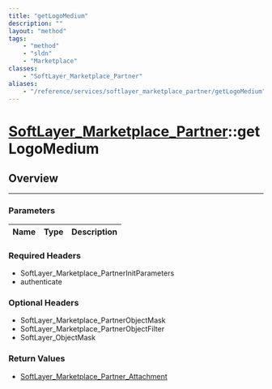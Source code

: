 ```yaml
---
title: "getLogoMedium"
description: ""
layout: "method"
tags:
    - "method"
    - "sldn"
    - "Marketplace"
classes:
    - "SoftLayer_Marketplace_Partner"
aliases:
    - "/reference/services/softlayer_marketplace_partner/getLogoMedium"
---
```

# [SoftLayer_Marketplace_Partner](/reference/services/SoftLayer_Marketplace_Partner)::getLogoMedium





## Overview 


-----

### Parameters 
|Name | Type | Description |
| --- | --- | --- |


### Required Headers
* SoftLayer_Marketplace_PartnerInitParameters
* authenticate


### Optional Headers
* SoftLayer_Marketplace_PartnerObjectMask
* SoftLayer_Marketplace_PartnerObjectFilter
* SoftLayer_ObjectMask

### Return Values
* <a href='/reference/datatypes/SoftLayer_Marketplace_Partner_Attachment'>SoftLayer_Marketplace_Partner_Attachment </a>




